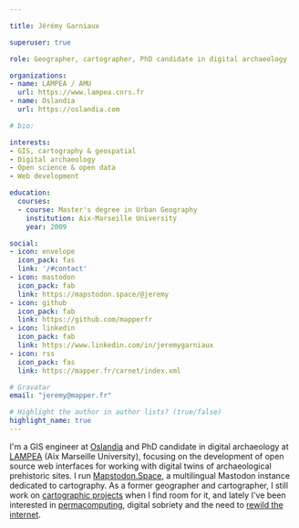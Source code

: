 ```yaml
---

title: Jérémy Garniaux

superuser: true

role: Geographer, cartographer, PhD candidate in digital archaeology

organizations:
- name: LAMPEA / AMU
  url: https://www.lampea.cnrs.fr
- name: Oslandia
  url: https://oslandia.com

# bio: 

interests:
- GIS, cartography & geospatial
- Digital archaeology
- Open science & open data
- Web development

education:
  courses:
  - course: Master's degree in Urban Geography
    institution: Aix-Marseille University
    year: 2009

social:
- icon: envelope
  icon_pack: fas
  link: '/#contact'
- icon: mastodon
  icon_pack: fab
  link: https://mapstodon.space/@jeremy 
- icon: github
  icon_pack: fab
  link: https://github.com/mapperfr
- icon: linkedin
  icon_pack: fab
  link: https://www.linkedin.com/in/jeremygarniaux
- icon: rss
  icon_pack: fas
  link: https://mapper.fr/carnet/index.xml

# Gravatar
email: "jeremy@mapper.fr"

# Highlight the author in author lists? (true/false)
highlight_name: true
---
```


I'm a GIS engineer at [Oslandia](https://oslandia.com) and PhD candidate in digital archaeology at [LAMPEA](https://lampea.cnrs.fr) (Aix Marseille University), focusing on the development of open source web interfaces for working with digital twins of archaeological prehistoric sites. I run [Mapstodon.Space](https://mapper.fr/blog/introducing-mapstodon/), a multilingual Mastodon instance dedicated to cartography. As a former geographer and cartographer, I still work on [cartographic projects](https://mapper.fr/en/blog/2022-12/ips) when I find room for it, and lately I've been interested in [permacomputing](https://permacomputing.net/), digital sobriety and the need to [rewild the internet](https://www.noemamag.com/we-need-to-rewild-the-internet/).
